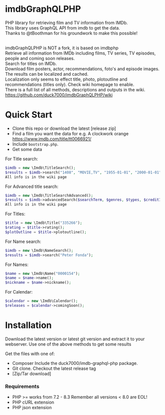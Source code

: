 imdbGraphQLPHP
=======

PHP library for retrieving film and TV information from IMDb.<br>
This library uses GraphQL API from imdb to get the data.<br>
Thanks to @tBoothman for his groundwork to make this possible!<br><br>

imdbGraphQLPHP is NOT a fork, it is based on imdbphp<br>
Retrieve all information from IMDb including films, TV series, TV episodes, people and coming soon releases.<br>
Search for titles on IMDb.<br>
Download film posters, actor, recommendations, foto's and episode images.<br>
The results can be localized and cached.<br>
Localization only seems to effect title, photo, plotoutline and recommendations (titles only). Check wiki homepage to enable.<br>
There is a full list of all methods, descriptions and outputs in the wiki.
https://github.com/duck7000/imdbGraphQLPHP/wiki


Quick Start
===========

* Clone this repo or download the latest [release zip]
* Find a film you want the data for e.g. A clockwork orange https://www.imdb.com/title/tt0066921/
* Include `bootstrap.php`.
* Get some data

For Title search:
```php
$imdb = new \Imdb\TitleSearch();
$results = $imdb->search("1408", "MOVIE,TV", "1955-01-01", "2000-01-01");
All info is in the wiki page
```

For Advanced title search:
```php
$imdb = new \Imdb\TitleSearchAdvanced();
$results = $imdb->advancedSearch($searchTerm, $genres, $types, $creditId, $startDate, $endDate, $countryId, $languageId);
All info is in the wiki page
```

For Titles:
```php
$title = new \Imdb\Title("335266");
$rating = $title->rating();
$plotOutline = $title->plotoutline();
```
For Name search:
```php
$imdb = new \Imdb\NameSearch();
$results = $imdb->search("Peter Fonda");
```

For Names:
```php
$name = new \Imdb\Name("0000154");
$name = $name->name();
$nickname = $name->nickname();
```

For Calendar:
```php
$calendar = new \Imdb\Calendar();
$releases = $calendar->comingSoon();
```

Installation
============

Download the latest version or latest git version and extract it to your webserver. Use one of the above methods to get some results

Get the files with one of:
* Composer Include the duck7000/imdb-graphql-php package.
* Git clone. Checkout the latest release tag
* [Zip/Tar download]

### Requirements
* PHP >= works from 7.2 - 8.3 Remember all versions < 8.0 are EOL!
* PHP cURL extension
* PHP json extension

